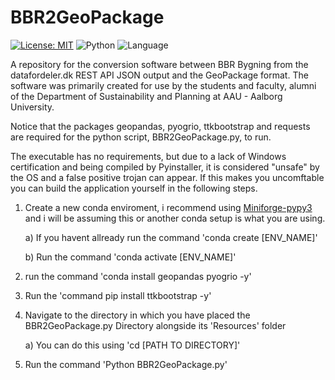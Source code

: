 # BBR2GeoPackage
 [![License: MIT](https://img.shields.io/badge/License-MIT-yellow.svg)](https://opensource.org/licenses/MIT) ![Python](https://img.shields.io/badge/Python-3.12.1-green) ![Language](https://img.shields.io/badge/Language-🇩🇰_Danish-red)

A repository for the conversion software between BBR Bygning from the datafordeler.dk REST API JSON output and the GeoPackage format.
The software was primarily created for use by the students and faculty, alumni of the Department of Sustainability and Planning at AAU - Aalborg University.

Notice that the packages geopandas, pyogrio, ttkbootstrap and requests are required for the python script, BBR2GeoPackage.py, to run.

The executable has no requirements, but due to a lack of Windows certification and being compiled by Pyinstaller, it is considered "unsafe" by the OS and a false positive trojan can appear.
If this makes you uncomftable you can build the application yourself in the following steps. 

 1) Create a new conda enviroment, i recommend using [Miniforge-pypy3](https://github.com/conda-forge/miniforge) and i will be assuming this or another conda setup is what you are using.
    
      a) If you havent allready run the command 'conda create [ENV_NAME]'
    
      b) Run the command 'conda activate [ENV_NAME]'
 2) run the command 'conda install geopandas pyogrio -y'
 3) Run the 'command pip install ttkbootstrap -y'
 4) Navigate to the directory in which you have placed the BBR2GeoPackage.py Directory alongside its 'Resources' folder
    
      a) You can do this using 'cd [PATH TO DIRECTORY]'
 5) Run the command 'Python BBR2GeoPackage.py'
